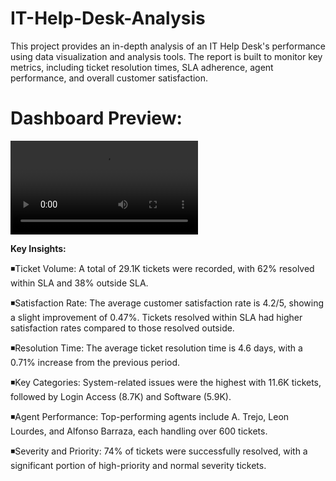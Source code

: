# IT-Help-Desk-Analysis
This project provides an in-depth analysis of an IT Help Desk's performance using data visualization and analysis tools. The report is built to monitor key metrics, including ticket resolution times, SLA adherence, agent performance, and overall customer satisfaction.


# Dashboard Preview:
![Alt Text](https://github.com/rashi-tiwari21/logos/blob/main/IT%20Help%20Desk%20Video.mp4)


**Key Insights:**

◾Ticket Volume: A total of 29.1K tickets were recorded, with 62% resolved within SLA and 38% outside SLA.

◾Satisfaction Rate: The average customer satisfaction rate is 4.2/5, showing a slight improvement of 0.47%. Tickets resolved within SLA had higher satisfaction rates compared to those resolved outside.

◾Resolution Time: The average ticket resolution time is 4.6 days, with a 0.71% increase from the previous period.

◾Key Categories: System-related issues were the highest with 11.6K tickets, followed by Login Access (8.7K) and Software (5.9K).

◾Agent Performance: Top-performing agents include A. Trejo, Leon Lourdes, and Alfonso Barraza, each handling over 600 tickets.

◾Severity and Priority: 74% of tickets were successfully resolved, with a significant portion of high-priority and normal severity tickets.

